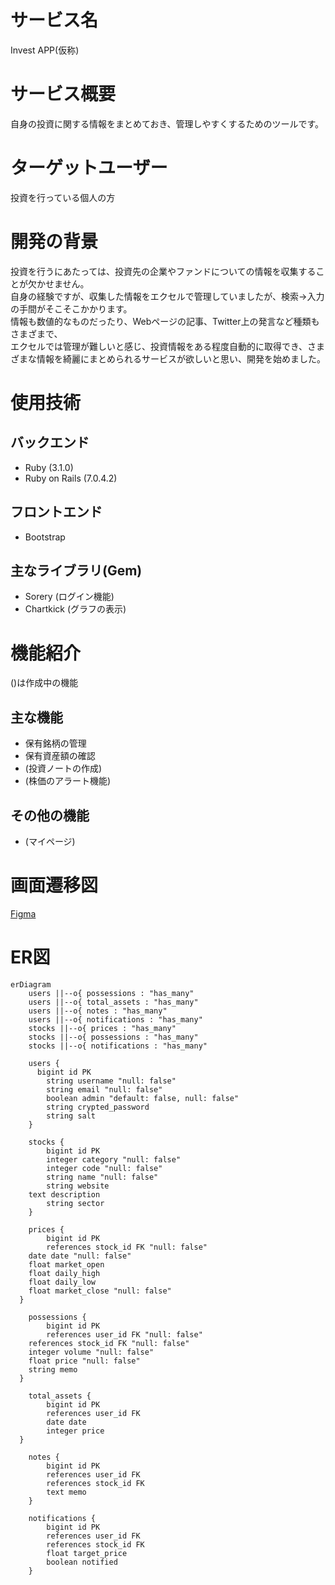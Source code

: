 # サービス名
Invest APP(仮称)

# サービス概要
自身の投資に関する情報をまとめておき、管理しやすくするためのツールです。  

# ターゲットユーザー
投資を行っている個人の方

# 開発の背景
投資を行うにあたっては、投資先の企業やファンドについての情報を収集することが欠かせません。  
自身の経験ですが、収集した情報をエクセルで管理していましたが、検索→入力の手間がそこそこかかります。  
情報も数値的なものだったり、Webページの記事、Twitter上の発言など種類もさまざまで、  
エクセルでは管理が難しいと感じ、投資情報をある程度自動的に取得でき、さまざまな情報を綺麗にまとめられるサービスが欲しいと思い、開発を始めました。

# 使用技術
## バックエンド
- Ruby (3.1.0)
- Ruby on Rails (7.0.4.2)

## フロントエンド
- Bootstrap

## 主なライブラリ(Gem)
- Sorery (ログイン機能)
- Chartkick (グラフの表示)

# 機能紹介
()は作成中の機能
## 主な機能
- 保有銘柄の管理
- 保有資産額の確認
- (投資ノートの作成)
- (株価のアラート機能)
## その他の機能
- (マイページ)

# 画面遷移図
[Figma](https://www.figma.com/file/nAPlbjiC8h5Lw0zD5VDuah/portfolio?node-id=0%3A1&t=aBVFnTIgUIWNZDpE-1)
# ER図
```mermaid
erDiagram
	users ||--o{ possessions : "has_many"
	users ||--o{ total_assets : "has_many"
	users ||--o{ notes : "has_many"
	users ||--o{ notifications : "has_many"
	stocks ||--o{ prices : "has_many"
	stocks ||--o{ possessions : "has_many"
	stocks ||--o{ notifications : "has_many"

	users {
	  bigint id PK
		string username "null: false"
		string email "null: false"
		boolean admin "default: false, null: false"
		string crypted_password
		string salt
	}

	stocks {
		bigint id PK
		integer category "null: false"
		integer code "null: false"
		string name "null: false"
		string website
    text description
		string sector
	}

	prices {
		bigint id PK
		references stock_id FK "null: false"
    date date "null: false"
    float market_open
    float daily_high
    float daily_low
    float market_close "null: false"
  }

	possessions {
		bigint id PK
		references user_id FK "null: false"
    references stock_id FK "null: false"
    integer volume "null: false"
    float price "null: false"
    string memo
  }

	total_assets {
		bigint id PK
		references user_id FK
		date date
		integer price
  }

	notes {
		bigint id PK
		references user_id FK
		references stock_id FK
		text memo
	}

	notifications {
		bigint id PK
		references user_id FK
		references stock_id FK
		float target_price
		boolean notified
	}
```
